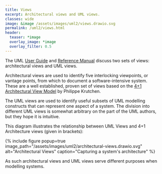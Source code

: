 ```yaml
---
title: Views
excerpt: Architectural views and UML views.
classes: wide
image: &image /assets/images/uml2/views.drawio.svg
permalink: /uml2/views.html
header:
  teaser: *image
  overlay_image: *image
  overlay_filter: 0.5
---
```

The UML [User Guide](https://dl.acm.org/doi/book/10.5555/1088874) and [Reference Manual](https://dl.acm.org/doi/10.5555/993859) discuss two sets of views: architectural views and UML views.

Architectural views are used to identify five interlocking viewpoints, or vantage points, from which to document a software-intensive system. These are a well established, proven set of views based on the [4+1 Architectural View Model](https://en.wikipedia.org/wiki/4%2B1_architectural_view_model) by Philippe Krutchen.

The UML views are used to identify useful subsets of UML modelling constructs that can represent one aspect of a system. The division into different UML views is somewhat arbitrary on the part of the UML authors, but they hope it is intuitive.

This diagram illustrates the relationship between UML Views and 4+1 Architecture views (given in brackets):

{% include figure popup=true image_path="/assets/images/uml2/architectural-views.drawio.svg" alt="Architectural Views" caption="Capturing a system's architecture" %}

As such architectural views and UML views serve different purposes when modelling systems.

